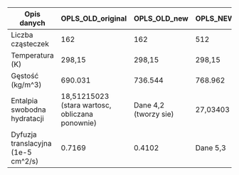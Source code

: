 | Opis danych     | OPLS_OLD_original       | OPLS_OLD_new    | OPLS_NEW   | CHARMM |
|-----------------|-----------------|--------------|-------------|-----------|
| Liczba cząsteczek     | 162        | 162     | 512    | 500  | 
| Temperatura (K)   | 298,15        | 298,15     | 298,15    | 303,15  |
| Gęstość  (kg/m^3)   | 690.031        | 736.544      | 768.962    | 747.693  | 
| Entalpia swobodna hydratacji      | 18,51215023 (stara wartosc, obliczana ponownie)        | Dane 4,2 (tworzy sie)    | 27,03403   | 16,19382  | 
| Dyfuzja translacyjna  (1e-5 cm^2/s)    | 0.7169        | 0.4102     | Dane 5,3    | 0.5224  | 
